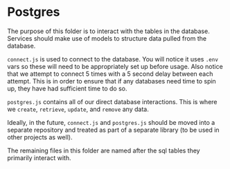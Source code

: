 # Postgres
The purpose of this folder is to interact with the tables in the database. Services should make use of models to structure data pulled from the database.

`connect.js` is used to connect to the database. You will notice it uses `.env` vars so these will need to be appropriately set up before usage. Also notice that we attempt to connect 5 times with a 5 second delay between each attempt. This is in order to ensure that if any databases need time to spin up, they have had sufficient time to do so.

`postgres.js` contains all of our direct database interactions. This is where we `create`, `retrieve`, `update`, and `remove` any data.

Ideally, in the future, `connect.js` and `postgres.js` should be moved into a separate repository and treated as part of a separate library (to be used in other projects as well).

The remaining files in this folder are named after the sql tables they primarily interact with.
